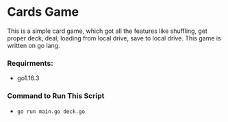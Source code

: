 # Cards Game
This is a simple card game, which got all the features like shuffling, get proper deck, deal, loading from local drive, save to local drive.
This game is written on go lang.

### Requirments:
- go1.16.3

### Command to Run This Script
- `go run main.go deck.go`
